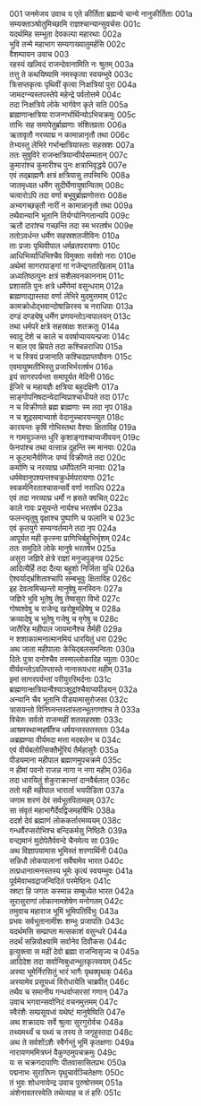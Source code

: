 001    जनमेजय उवाच
य एते कीर्तिता ब्रह्मन्ये चान्ये नानुकीर्तिताः	001a  
सम्यक्ताञ्श्रोतुमिच्छामि राज्ञश्चान्यान्सुवर्चसः	001c  
यदर्थमिह सम्भूता देवकल्पा महारथाः	002a  
भुवि तन्मे महाभाग सम्यगाख्यातुमर्हसि	002c  
वैशम्पायन उवाच	003   
रहस्यं खल्विदं राजन्देवानामिति नः श्रुतम्	003a  
तत्तु ते कथयिष्यामि नमस्कृत्वा स्वयम्भुवे	003c  
त्रिःसप्तकृत्वः पृथिवीं कृत्वा निःक्षत्रियां पुरा	004a  
जामदग्न्यस्तपस्तेपे महेन्द्रे पर्वतोत्तमे	004c  
तदा निःक्षत्रिये लोके भार्गवेण कृते सति	005a  
ब्राह्मणान्क्षत्रिया राजन्गर्भार्थिन्योऽभिचक्रमुः	005c  
ताभिः सह समापेतुर्ब्राह्मणाः संशितव्रताः	006a  
ऋतावृतौ नरव्याघ्र न कामान्नानृतौ तथा	006c  
तेभ्यस्तु लेभिरे गर्भान्क्षत्रियास्ताः सहस्रशः	007a  
ततः सुषुविरे राजन्क्षत्रियान्वीर्यसम्मतान्	007c  
कुमारांश्च कुमारीश्च पुनः क्षत्राभिवृद्धये	007e  
एवं तद्ब्राह्मणैः क्षत्रं क्षत्रियासु तपस्विभिः	008a  
जातमृध्यत धर्मेण सुदीर्घेणायुषान्वितम्	008c  
चत्वारोऽपि तदा वर्णा बभूवुर्ब्राह्मणोत्तराः	008e  
अभ्यगच्छन्नृतौ नारीं न कामान्नानृतौ तथा	009a  
तथैवान्यानि भूतानि तिर्यग्योनिगतान्यपि	009c  
ऋतौ दारांश्च गच्छन्ति तदा स्म भरतर्षभ	009e  
ततोऽवर्धन्त धर्मेण सहस्रशतजीविनः	010a  
ताः प्रजाः पृथिवीपाल धर्मव्रतपरायणाः	010c  
आधिभिर्व्याधिभिश्चैव विमुक्ताः सर्वशो नराः	010e  
अथेमां सागरापाङ्गां गां गजेन्द्रगताखिलाम्	011a  
अध्यतिष्ठत्पुनः क्षत्रं सशैलवनकाननाम्	011c  
प्रशासति पुनः क्षत्रे धर्मेणेमां वसुन्धराम्	012a  
ब्राह्मणाद्यास्तदा वर्णा लेभिरे मुदमुत्तमाम्	012c  
कामक्रोधोद्भवान्दोषान्निरस्य च नराधिपाः	013a  
दण्डं दण्ड्येषु धर्मेण प्रणयन्तोऽन्वपालयन्	013c  
तथा धर्मपरे क्षत्रे सहस्राक्षः शतक्रतुः	014a  
स्वादु देशे च काले च ववर्षाप्याययन्प्रजाः	014c  
न बाल एव म्रियते तदा कश्चिन्नराधिप	015a  
न च स्त्रियं प्रजानाति कश्चिदप्राप्तयौवनः	015c  
एवमायुष्मतीभिस्तु प्रजाभिर्भरतर्षभ	016a  
इयं सागरपर्यन्ता समापूर्यत मेदिनी	016c  
ईजिरे च महायज्ञैः क्षत्रिया बहुदक्षिणैः	017a  
साङ्गोपनिषदान्वेदान्विप्राश्चाधीयते तदा	017c  
न च विक्रीणते ब्रह्म ब्राह्मणाः स्म तदा नृप	018a  
न च शूद्रसमाभ्याशे वेदानुच्चारयन्त्युत	018c  
कारयन्तः कृषिं गोभिस्तथा वैश्याः क्षिताविह	019a  
न गामयुञ्जन्त धुरि कृशाङ्गाश्चाप्यजीवयन्	019c  
फेनपांश्च तथा वत्सान्न दुहन्ति स्म मानवाः	020a  
न कूटमानैर्वणिजः पण्यं विक्रीणते तदा	020c  
कर्माणि च नरव्याघ्र धर्मोपेतानि मानवाः	021a  
धर्ममेवानुपश्यन्तश्चक्रुर्धर्मपरायणाः	021c  
स्वकर्मनिरताश्चासन्सर्वे वर्णा नराधिप	022a  
एवं तदा नरव्याघ्र धर्मो न ह्रसते क्वचित्	022c  
काले गावः प्रसूयन्ते नार्यश्च भरतर्षभ	023a  
फलन्त्यृतुषु वृक्षाश्च पुष्पाणि च फलानि च	023c  
एवं कृतयुगे सम्यग्वर्तमाने तदा नृप	024a  
आपूर्यत मही कृत्स्ना प्राणिभिर्बहुभिर्भृशम्	024c  
ततः समुदिते लोके मानुषे भरतर्षभ	025a  
असुरा जज्ञिरे क्षेत्रे राज्ञां मनुजपुङ्गव	025c  
आदित्यैर्हि तदा दैत्या बहुशो निर्जिता युधि	026a  
ऐश्वर्याद्भ्रंशिताश्चापि सम्बभूवुः क्षिताविह	026c  
इह देवत्वमिच्छन्तो मानुषेषु मनस्विनः	027a  
जज्ञिरे भुवि भूतेषु तेषु तेष्वसुरा विभो	027c  
गोष्वश्वेषु च राजेन्द्र खरोष्ट्रमहिषेषु च	028a  
क्रव्यादेषु च भूतेषु गजेषु च मृगेषु च	028c  
जातैरिह महीपाल जायमानैश्च तैर्मही	029a  
न शशाकात्मनात्मानमियं धारयितुं धरा	029c  
अथ जाता महीपालाः केचिद्बलसमन्विताः	030a  
दितेः पुत्रा दनोश्चैव तस्माल्लोकादिह च्युताः	030c  
वीर्यवन्तोऽवलिप्तास्ते नानारूपधरा महीम्	031a  
इमां सागरपर्यन्तां परीयुररिमर्दनाः	031c  
ब्राह्मणान्क्षत्रियान्वैश्याञ्शूद्रांश्चैवाप्यपीडयन्	032a  
अन्यानि चैव भूतानि पीडयामासुरोजसा	032c  
त्रासयन्तो विनिघ्नन्तस्तांस्तान्भूतगणांश्च ते	033a  
विचेरुः सर्वतो राजन्महीं शतसहस्रशः	033c  
आश्रमस्थान्महर्षींश्च धर्षयन्तस्ततस्ततः	034a  
अब्रह्मण्या वीर्यमदा मत्ता मदबलेन च	034c  
एवं वीर्यबलोत्सिक्तैर्भूरियं तैर्महासुरैः	035a  
पीड्यमाना महीपाल ब्रह्माणमुपचक्रमे	035c  
न हीमां पवनो राजन्न नागा न नगा महीम्	036a  
तदा धारयितुं शेकुराक्रान्तां दानवैर्बलात्	036c  
ततो मही महीपाल भारार्ता भयपीडिता	037a  
जगाम शरणं देवं सर्वभूतपितामहम्	037c  
सा संवृतं महाभागैर्देवद्विजमहर्षिभिः	038a  
ददर्श देवं ब्रह्माणं लोककर्तारमव्ययम्	038c  
गन्धर्वैरप्सरोभिश्च बन्दिकर्मसु निष्ठितैः	039a  
वन्द्यमानं मुदोपेतैर्ववन्दे चैनमेत्य सा	039c  
अथ विज्ञापयामास भूमिस्तं शरणार्थिनी	040a  
सन्निधौ लोकपालानां सर्वेषामेव भारत	040c  
तत्प्रधानात्मनस्तस्य भूमेः कृत्यं स्वयम्भुवः	041a  
पूर्वमेवाभवद्राजन्विदितं परमेष्ठिनः	041c  
स्रष्टा हि जगतः कस्मान्न सम्बुध्येत भारत	042a  
सुरासुराणां लोकानामशेषेण मनोगतम्	042c  
तमुवाच महाराज भूमिं भूमिपतिर्विभुः	043a  
प्रभवः सर्वभूतानामीशः शम्भुः प्रजापतिः	043c  
यदर्थमसि सम्प्राप्ता मत्सकाशं वसुन्धरे	044a  
तदर्थं सन्नियोक्ष्यामि सर्वानेव दिवौकसः	044c  
इत्युक्त्वा स महीं देवो ब्रह्मा राजन्विसृज्य च	045a  
आदिदेश तदा सर्वान्विबुधान्भूतकृत्स्वयम्	045c  
अस्या भूमेर्निरसितुं भारं भागैः पृथक्पृथक्	046a  
अस्यामेव प्रसूयध्वं विरोधायेति चाब्रवीत्	046c  
तथैव च समानीय गन्धर्वाप्सरसां गणान्	047a  
उवाच भगवान्सर्वानिदं वचनमुत्तमम्	047c  
स्वैरंशैः सम्प्रसूयध्वं यथेष्टं मानुषेष्विति	047e  
अथ शक्रादयः सर्वे श्रुत्वा सुरगुरोर्वचः	048a  
तथ्यमर्थ्यं च पथ्यं च तस्य ते जगृहुस्तदा	048c  
अथ ते सर्वशोंऽशैः स्वैर्गन्तुं भूमिं कृतक्षणाः	049a  
नारायणममित्रघ्नं वैकुण्ठमुपचक्रमुः	049c  
यः स चक्रगदापाणिः पीतवासासितप्रभः	050a  
पद्मनाभः सुरारिघ्नः पृथुचार्वञ्चितेक्षणः	050c  
तं भुवः शोधनायेन्द्र उवाच पुरुषोत्तमम्	051a  
अंशेनावतरस्वेति तथेत्याह च तं हरिः	051c  
